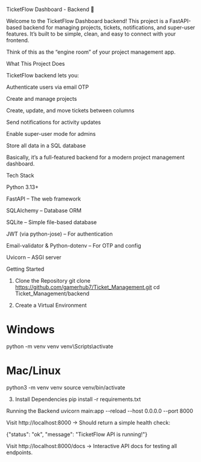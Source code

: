 TicketFlow Dashboard - Backend 🚀

Welcome to the TicketFlow Dashboard backend! This project is a FastAPI-based backend for managing projects, tickets, notifications, and super-user features. It’s built to be simple, clean, and easy to connect with your frontend.

Think of this as the “engine room” of your project management app.



What This Project Does

TicketFlow backend lets you:

Authenticate users via email OTP

Create and manage projects

Create, update, and move tickets between columns

Send notifications for activity updates

Enable super-user mode for admins

Store all data in a SQL database

Basically, it’s a full-featured backend for a modern project management dashboard.

Tech Stack

Python 3.13+

FastAPI – The web framework

SQLAlchemy – Database ORM

SQLite – Simple file-based database

JWT (via python-jose) – For authentication

Email-validator & Python-dotenv – For OTP and config

Uvicorn – ASGI server

Getting Started
1. Clone the Repository
git clone https://github.com/gamerhub7/Ticket_Management.git
cd Ticket_Management/backend

2. Create a Virtual Environment
# Windows
python -m venv venv
venv\Scripts\activate

# Mac/Linux
python3 -m venv venv
source venv/bin/activate

3. Install Dependencies
pip install -r requirements.txt

Running the Backend
uvicorn main:app --reload --host 0.0.0.0 --port 8000


Visit http://localhost:8000 → Should return a simple health check:

{"status": "ok", "message": "TicketFlow API is running!"}


Visit http://localhost:8000/docs → Interactive API docs for testing all endpoints. 